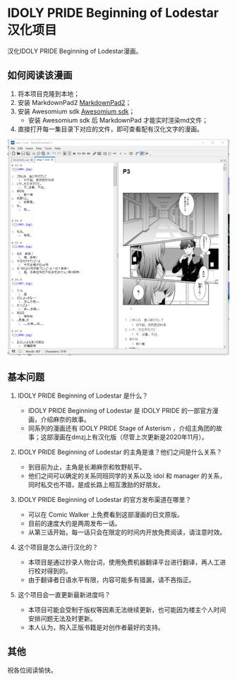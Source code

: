 # IDOLY PRIDE Beginning of Lodestar 汉化项目 #
汉化IDOLY PRIDE Beginning of Lodestar漫画。

## 如何阅读该漫画 ##
1. 将本项目克隆到本地；
2. 安装 MarkdownPad2 [MarkdownPad2](http://markdownpad.com/download.html)；
3. 安装 Awesomium sdk [Awesomium sdk](http://markdownpad.com/download/awesomium_v1.6.6_sdk_win.exe "awesomium sdk")；
	- 安装 Awesomium sdk 后 MarkdownPad 才能实时渲染md文件；
4. 直接打开每一集目录下对应的文件，即可查看配有汉化文字的漫画。

<img src="https://github.com/TG3hit/idoly_pride_bol/blob/main/%E9%A2%84%E8%A7%88.png?raw=true">

## 基本问题 ##
1. IDOLY PRIDE Beginning of Lodestar 是什么？
	- IDOLY PRIDE Beginning of Lodestar 是 IDOLY PRIDE 的一部官方漫画，介绍麻奈的故事。
	- 同系列的漫画还有 IDOLY PRIDE Stage of Asterism ，介绍主角团的故事；这部漫画在dmzj上有汉化版（尽管上次更新是2020年11月）。

2. IDOLY PRIDE Beginning of Lodestar 的主角是谁？他们之间是什么关系？
	- 到目前为止，主角是长濑麻奈和牧野航平。
	- 他们之间可以确定的关系同班同学的关系以及 idol 和 manager 的关系，同时私交也不错，是成长路上相互激励的好朋友。

3. IDOLY PRIDE Beginning of Lodestar 的官方发布渠道在哪里？
	- 可以在 Comic Walker 上免费看到这部漫画的日文原版。
	- 目前的速度大约是两周发布一话。
	- 从第三话开始，每一话只会在限定的时间内开放免费阅读，请注意时效。

4. 这个项目是怎么进行汉化的？
	- 本项目是通过抄录人物台词，使用免费机器翻译平台进行翻译，再人工进行校对得到的。
	- 由于翻译者日语水平有限，内容可能多有错漏，请不吝指正。

5. 这个项目会一直更新最新进度吗？
	- 本项目可能会受制于版权等因素无法继续更新，也可能因为楼主个人时间安排问题无法及时更新。
	- 本人认为，购入正版书籍是对创作者最好的支持。

## 其他 ##

祝各位阅读愉快。


